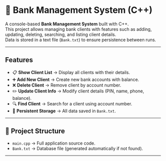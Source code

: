 # 🏦 Bank Management System (C++)

A console-based **Bank Management System** built with C++.  
This project allows managing bank clients with features such as adding, updating, deleting, searching, and listing client details.  
Data is stored in a text file (`Bank.txt`) to ensure persistence between runs.

---

## Features
- 📋 **Show Client List** → Display all clients with their details.
- ➕ **Add New Client** → Create new bank accounts with balance.
- ❌ **Delete Client** → Remove client by account number.
- ✏️ **Update Client Info** → Modify client details (PIN, name, phone, balance).
- 🔍 **Find Client** → Search for a client using account number.
- 💾 **Persistent Storage** → All data saved in `Bank.txt`.

---

## 📂 Project Structure
- `main.cpp` → Full application source code.
- `Bank.txt` → Database file (generated automatically if not found).

---

